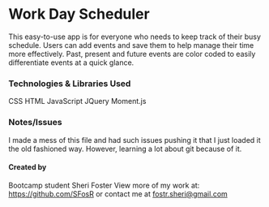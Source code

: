 # Work Day Scheduler

This easy-to-use app is for everyone who needs to keep track of their busy schedule. Users can add events and save them to help manage their time more effectively. Past, present and future events are color coded to easily differentiate events at a quick glance.

### Technologies & Libraries Used

CSS
HTML
JavaScript
JQuery
Moment.js

### Notes/Issues

I made a mess of this file and had such issues pushing it that I just loaded it the old fashioned way. However, learning a lot about git because of it. 

#### Created by

Bootcamp student Sheri Foster View more of my work at: https://github.com/SFosR or contact me at fostr.sheri@gmail.com

